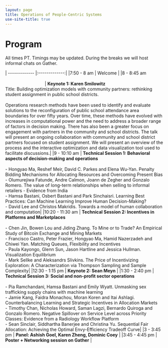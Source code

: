 ```yaml
---
layout: page
title: Operations of People-Centric Systems
use-site-title: true
---
```


# Program

All times PT. Timings may be updated. During the breaks we will host informal chats on Gather.

| ------------- |:-------------:|
|7:50 - 8 am | Welcome |
|8 - 8:45 am &nbsp; &nbsp; &nbsp; &nbsp; &nbsp; &nbsp;&nbsp; &nbsp; &nbsp; &nbsp; &nbsp; &nbsp;&nbsp; &nbsp; &nbsp; &nbsp; &nbsp; &nbsp;&nbsp; &nbsp; &nbsp; &nbsp; &nbsp; &nbsp;&nbsp; &nbsp; &nbsp; &nbsp; &nbsp; &nbsp;&nbsp; &nbsp; &nbsp; &nbsp; &nbsp; &nbsp;&nbsp; &nbsp; &nbsp; &nbsp; &nbsp; &nbsp;&nbsp; &nbsp; &nbsp; &nbsp; &nbsp; &nbsp;  &nbsp; &nbsp;&nbsp; &nbsp; &nbsp; &nbsp;&nbsp; &nbsp; &nbsp;&nbsp; &nbsp; &nbsp;&nbsp; &nbsp; &nbsp;&nbsp; &nbsp; &nbsp;&nbsp; &nbsp; &nbsp;&nbsp; &nbsp; &nbsp;&nbsp; &nbsp; &nbsp;&nbsp; &nbsp; &nbsp;&nbsp; &nbsp; &nbsp;&nbsp; &nbsp; &nbsp;&nbsp; &nbsp; &nbsp;&nbsp; &nbsp; &nbsp;&nbsp; &nbsp; &nbsp;&nbsp; &nbsp; &nbsp; &nbsp; &nbsp;| **Keynote 1: Karen Smilowitz** <br> Title:  Building optimization models with community partners: rethinking student assignment in public school districts. <br> <br> Operations research methods have been used to identify and evaluate solutions to the reconfiguration of public school attendance area boundaries for over fifty years.  Over time, these methods have evolved with increases in computational power and the need to address a broader range of factors in decision making.  There has also been a greater focus on engagement with partners in the community and school districts.  The talk will present an ongoing collaboration with community and school district partners focused on student assignment.  We will present an overview of the process and the interactive optimization and data visualization tool used to facilitate discussions.|
|9 - 10:10 am | **Technical Session 1: Behavioral aspects of decision-making and operations** <br> <br> - Hongyao Ma, Reshef Meir, David C. Parkes and Elena Wu-Yan.	Penalty Bidding Mechanisms for Allocating Resources and Overcoming Present Bias <br> - Olumurejiwa Fatunde, Andre Calmon, Joann de Zegher and Gonzalo Romero.	The value of long-term relationships when selling to informal retailers - Evidence from India <br> - Hamsa Bastani, Osbert Bastani and Park Sinchaisri.	Learning Best Practices: Can Machine Learning Improve Human Decision-Making? <br> - David Lee and Christos Makridis.	Towards a model of human collaboration and computation|
|10:20 - 11:30 am | **Technical Session 2: Incentives in Platforms and Marketplaces** <br><br> - Chen Jin, Bowen Lou and Jiding Zhang.	To Mine or to Trade? An Empirical Study of Bitcoin Exchange and Mining Markets <br> - 	Francisco Castro, Peter Frazier, Hongyao Ma, Hamid Nazerzadeh and Chiwei Yan.	Matching Queues, Flexibility and Incentives <br> - Paula Kayongo, Glenn Sun, Jason Hartline and Jessica Hullman.	Visualization Equilibrium <br> - Mark Sellke and Aleksandrs Slivkins.	The Price of Incentivizing Exploration: A Characterization via Thompson Sampling and Sample Complexity|
|12:30 - 1:15 pm | **Keynote 2: Sean Meyn** |
|1:30 - 2:40 pm | **Technical Session 3: Social and non-profit sector operations** <br><br> - Pia Ramchandani, Hamsa Bastani and Emily Wyatt.	Unmasking sex trafficking supply chains with machine learning <br> - Jamie Kang, Faidra Monachou, Moran Koren and Itai Ashlagi.	Counterbalancing Learning and Strategic Incentives in Allocation Markets <br> - Timothy Chan, Nicholas Howard, Saman Lagzi, Bernardo Quiroga and Gonzalo Romero.	Negative Spillover on Service Level across Priority Classes: Evidence from a Radiology Workflow Platform <br> - Sean Sinclair, Siddhartha Banerjee and Christina Yu.	Sequential Fair Allocation: Achieving the Optimal Envy-Efficiency Tradeoff Curve|
|3 - 3:45 pm | **Panel: Ashish Goel, Karen Zheng, Dominic Coey** |
|3:45 - 4:45 pm | **Poster + Networking session on Gather** |
